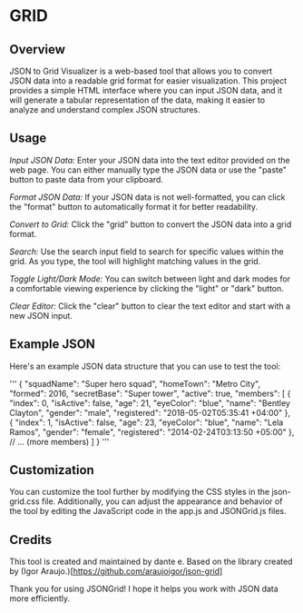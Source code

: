 # GRID

## Overview
JSON to Grid Visualizer is a web-based tool that allows you to convert JSON data into a readable grid format for easier visualization. This project provides a simple HTML interface where you can input JSON data, and it will generate a tabular representation of the data, making it easier to analyze and understand complex JSON structures.

## Usage
*Input JSON Data:* Enter your JSON data into the text editor provided on the web page. You can either manually type the JSON data or use the "paste" button to paste data from your clipboard.

*Format JSON Data:* If your JSON data is not well-formatted, you can click the "format" button to automatically format it for better readability.

*Convert to Grid:* Click the "grid" button to convert the JSON data into a grid format.

*Search:* Use the search input field to search for specific values within the grid. As you type, the tool will highlight matching values in the grid.

*Toggle Light/Dark Mode:* You can switch between light and dark modes for a comfortable viewing experience by clicking the "light" or "dark" button.

*Clear Editor:* Click the "clear" button to clear the text editor and start with a new JSON input.

## Example JSON
Here's an example JSON data structure that you can use to test the tool:

'''
{
  "squadName": "Super hero squad",
  "homeTown": "Metro City",
  "formed": 2016,
  "secretBase": "Super tower",
  "active": true,
  "members": [
    {
      "index": 0,
      "isActive": false,
      "age": 21,
      "eyeColor": "blue",
      "name": "Bentley Clayton",
      "gender": "male",
      "registered": "2018-05-02T05:35:41 +04:00"
    },
    {
      "index": 1,
      "isActive": false,
      "age": 23,
      "eyeColor": "blue",
      "name": "Lela Ramos",
      "gender": "female",
      "registered": "2014-02-24T03:13:50 +05:00"
    },
    // ... (more members)
  ]
}
'''
## Customization
You can customize the tool further by modifying the CSS styles in the json-grid.css file. Additionally, you can adjust the appearance and behavior of the tool by editing the JavaScript code in the app.js and JSONGrid.js files.

## Credits
This tool is created and maintained by dante e. Based on the library created by (Igor Araujo.)[https://github.com/araujoigor/json-grid]

Thank you for using JSONGrid! I hope it helps you work with JSON data more efficiently.
